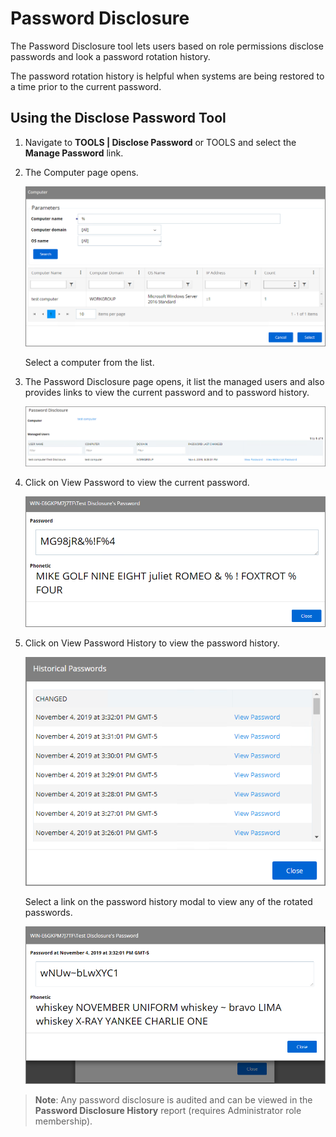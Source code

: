 [title]: # (Password Disclosure)
[tags]: # (helpdesk)
[priority]: # (2)
# Password Disclosure

The Password Disclosure tool lets users based on role permissions disclose passwords and look a password rotation history.

The password rotation history is helpful when systems are being restored to a time prior to the current password.

## Using the Disclose Password Tool

1. Navigate to __TOOLS | Disclose Password__ or TOOLS and select the __Manage Password__ link.

1. The Computer page opens.

   ![Select computer resource](images/pw-disclose/tool-1.png)

   Select a computer from the list.
1. The Password Disclosure page opens, it list the managed users and also provides links to view the current password and to password history.

   ![Select managed user](images/pw-disclose/tool-2.png)
1. Click on View Password to view the current password.

   ![View current password](images/pw-disclose/tool-3.png)
1. Click on View Password History to view the password history.

   ![View password history](images/pw-disclose/tool-4.png)

   Select a link on the password history modal to view any of the rotated passwords.

   ![View specific password history](images/pw-disclose/tool-5.png)

>**Note**: Any password disclosure is audited and can be viewed in the __Password Disclosure History__ report (requires Administrator role membership).
